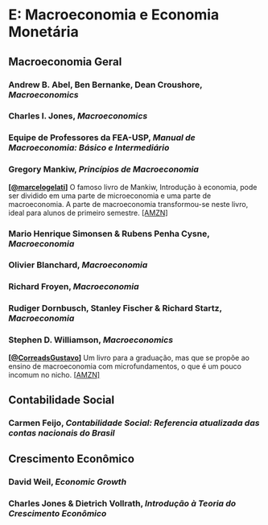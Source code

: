 # E:	Macroeconomia e Economia Monetária


## Macroeconomia Geral 

### Andrew B. Abel, Ben Bernanke, Dean Croushore, *Macroeconomics*

### Charles I. Jones, *Macroeconomics*

### Equipe de Professores da FEA-USP, *Manual de Macroeconomia: Básico e Intermediário*

### Gregory Mankiw, *Princípios de Macroeconomia*

**[[@marcelogelati](https://twitter.com/marcelogelati)]** O famoso livro de Mankiw, Introdução à economia, pode ser dividido em uma parte de microeconomia e uma parte de macroeconomia. A parte de macroeconomia transformou-se neste livro, ideal para alunos de primeiro semestre. [[AMZN]](https://www.amazon.com.br/Princípios-macroeconomia-Gregory-Mankiw/dp/852211188X/)

### Mario Henrique Simonsen & Rubens Penha Cysne, *Macroeconomia*

### Olivier Blanchard, *Macroeconomia*

### Richard Froyen, *Macroeconomia* 

### Rudiger Dornbusch, Stanley Fischer & Richard Startz, *Macroeconomia*

### Stephen D. Williamson, *Macroeconomics* 
**[[@CorreadsGustavo](https://twitter.com/CorreadsGustavo)]** Um livro para a graduação, mas que se propõe ao ensino de macroeconomia com microfundamentos, o que é um pouco incomum no nicho. [[AMZN]](https://www.amazon.com/Macroeconomics-Pearson-Economics-Stephen-Williamson/dp/013447211X/)


## Contabilidade Social 

### Carmen Feijo, *Contabilidade Social: Referencia atualizada das contas nacionais do Brasil*

## Crescimento Econômico

### David Weil, *Economic Growth*
### Charles Jones & Dietrich Vollrath, *Introdução à Teoria do Crescimento Econômico*

